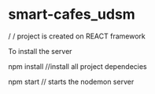 # smart-cafes_udsm

/ / project is created on REACT framework

To install the server

npm install //install all project dependecies 

npm  start  // starts the nodemon server


